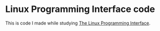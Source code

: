 # Linux Programming Interface code

This is code I made while studying [The Linux Programming
Interface](https://man7.org/tlpi/).
